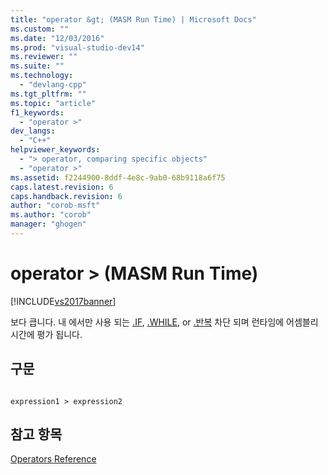 ```yaml
---
title: "operator &gt; (MASM Run Time) | Microsoft Docs"
ms.custom: ""
ms.date: "12/03/2016"
ms.prod: "visual-studio-dev14"
ms.reviewer: ""
ms.suite: ""
ms.technology: 
  - "devlang-cpp"
ms.tgt_pltfrm: ""
ms.topic: "article"
f1_keywords: 
  - "operator >"
dev_langs: 
  - "C++"
helpviewer_keywords: 
  - "> operator, comparing specific objects"
  - "operator >"
ms.assetid: f2244900-8ddf-4e8c-9ab0-68b9118a6f75
caps.latest.revision: 6
caps.handback.revision: 6
author: "corob-msft"
ms.author: "corob"
manager: "ghogen"
---
```

# operator &gt; (MASM Run Time)
[!INCLUDE[vs2017banner](../../assembler/inline/includes/vs2017banner.md)]

보다 큽니다.  내 에서만 사용 되는  [.IF](../../assembler/masm/dot-if.md), [.WHILE](../../assembler/masm/dot-while.md), or [.반복](../../assembler/masm/dot-repeat.md) 차단 되며 런타임에 어셈블리 시간에 평가 됩니다.  
  
## 구문  
  
```  
  
expression1 > expression2  
```  
  
## 참고 항목  
 [Operators Reference](../../assembler/masm/operators-reference.md)